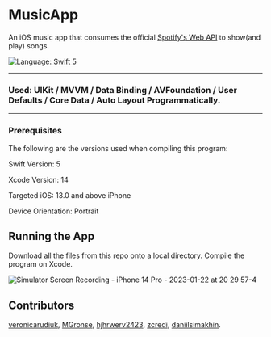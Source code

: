# MusicApp

An iOS music app that consumes the official [Spotify's Web API](https://developer.spotify.com/documentation/web-api/reference/#/) to show(and play) songs.

<a href="https://developer.apple.com/swift" target="_blank"><img src="https://img.shields.io/badge/Language-Swift_5-blueviolet.svg" alt="Language: Swift 5" /></a>

___
### Used: UIKit / MVVM / Data Binding / AVFoundation / User Defaults / Core Data / Auto Layout Programmatically.
___

### Prerequisites

The following are the versions used when compiling this program:

Swift Version: 5

Xcode Version: 14

Targeted iOS: 13.0 and above iPhone

Device Orientation: Portrait

## Running the App

Download all the files from this repo onto a local directory. Compile the program on Xcode.

![Simulator Screen Recording - iPhone 14 Pro - 2023-01-22 at 20 29 57-4](https://user-images.githubusercontent.com/105722412/213938917-7a1e20bd-ff2b-4504-8c6c-574aa0a159cc.gif)

## Contributors

[veronicarudiuk](https://github.com/veronicarudiuk), [MGronse](https://github.com/MGronse), [hjhrwerv2423](https://github.com/hjhrwerv2423), [zcredi](https://github.com/zcredi), [daniilsimakhin](https://github.com/daniilsimakhin).

